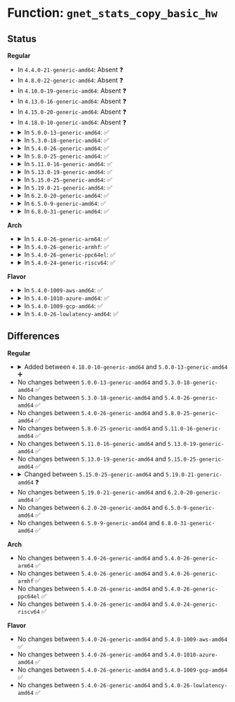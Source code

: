 # Function: <code>gnet_stats_copy_basic_hw</code>

## Status
<b>Regular</b>
<ul>
<li>
In <code>4.4.0-21-generic-amd64</code>: Absent ❓
</li>
<li>
In <code>4.8.0-22-generic-amd64</code>: Absent ❓
</li>
<li>
In <code>4.10.0-19-generic-amd64</code>: Absent ❓
</li>
<li>
In <code>4.13.0-16-generic-amd64</code>: Absent ❓
</li>
<li>
In <code>4.15.0-20-generic-amd64</code>: Absent ❓
</li>
<li>
In <code>4.18.0-10-generic-amd64</code>: Absent ❓
</li>
<li>
<details>
<summary>In <code>5.0.0-13-generic-amd64</code>: ✅</summary>

```c
int gnet_stats_copy_basic_hw(const seqcount_t * running, struct gnet_dump * d, struct gnet_stats_basic_cpu * cpu, struct gnet_stats_basic_packed * b)
```

```json
{
  "name": "gnet_stats_copy_basic_hw",
  "collision_type": "Unique Global",
  "inline_type": "No",
  "funcs": [
    {
      "addr": 18446744071587915104,
      "name": "gnet_stats_copy_basic_hw",
      "external": true,
      "loc": "net/core/gen_stats.c:231",
      "file": "net/core/gen_stats.c",
      "inline": "seen, unknown",
      "caller_inline": [],
      "caller_func": [
        "net/sched/act_api.c:tcf_action_copy_stats"
      ]
    }
  ],
  "symbols": [
    {
      "addr": 18446744071587915104,
      "name": "gnet_stats_copy_basic_hw",
      "section": ".text",
      "bind": "STB_GLOBAL",
      "size": 22
    }
  ]
}
```
</details>
</li>
<li>
<details>
<summary>In <code>5.3.0-18-generic-amd64</code>: ✅</summary>

```c
int gnet_stats_copy_basic_hw(const seqcount_t * running, struct gnet_dump * d, struct gnet_stats_basic_cpu * cpu, struct gnet_stats_basic_packed * b)
```

```json
{
  "name": "gnet_stats_copy_basic_hw",
  "collision_type": "Unique Global",
  "inline_type": "No",
  "funcs": [
    {
      "addr": 18446744071588223712,
      "name": "gnet_stats_copy_basic_hw",
      "external": true,
      "loc": "net/core/gen_stats.c:227",
      "file": "net/core/gen_stats.c",
      "inline": "seen, unknown",
      "caller_inline": [],
      "caller_func": [
        "net/sched/act_api.c:tcf_action_copy_stats"
      ]
    }
  ],
  "symbols": [
    {
      "addr": 18446744071588223712,
      "name": "gnet_stats_copy_basic_hw",
      "section": ".text",
      "bind": "STB_GLOBAL",
      "size": 22
    }
  ]
}
```
</details>
</li>
<li>
<details>
<summary>In <code>5.4.0-26-generic-amd64</code>: ✅</summary>

```c
int gnet_stats_copy_basic_hw(const seqcount_t * running, struct gnet_dump * d, struct gnet_stats_basic_cpu * cpu, struct gnet_stats_basic_packed * b)
```

```json
{
  "name": "gnet_stats_copy_basic_hw",
  "collision_type": "Unique Global",
  "inline_type": "No",
  "funcs": [
    {
      "addr": 18446744071588428336,
      "name": "gnet_stats_copy_basic_hw",
      "external": true,
      "loc": "net/core/gen_stats.c:227",
      "file": "net/core/gen_stats.c",
      "inline": "seen, unknown",
      "caller_inline": [],
      "caller_func": [
        "net/sched/act_api.c:tcf_action_copy_stats"
      ]
    }
  ],
  "symbols": [
    {
      "addr": 18446744071588428336,
      "name": "gnet_stats_copy_basic_hw",
      "section": ".text",
      "bind": "STB_GLOBAL",
      "size": 22
    }
  ]
}
```
</details>
</li>
<li>
<details>
<summary>In <code>5.8.0-25-generic-amd64</code>: ✅</summary>

```c
int gnet_stats_copy_basic_hw(const seqcount_t * running, struct gnet_dump * d, struct gnet_stats_basic_cpu * cpu, struct gnet_stats_basic_packed * b)
```

```json
{
  "name": "gnet_stats_copy_basic_hw",
  "collision_type": "Unique Global",
  "inline_type": "No",
  "funcs": [
    {
      "addr": 18446744071589296448,
      "name": "gnet_stats_copy_basic_hw",
      "external": true,
      "loc": "net/core/gen_stats.c:231",
      "file": "net/core/gen_stats.c",
      "inline": "seen, unknown",
      "caller_inline": [],
      "caller_func": [
        "net/sched/act_api.c:tcf_action_copy_stats"
      ]
    }
  ],
  "symbols": [
    {
      "addr": 18446744071589296448,
      "name": "gnet_stats_copy_basic_hw",
      "section": ".text",
      "bind": "STB_GLOBAL",
      "size": 22
    }
  ]
}
```
</details>
</li>
<li>
<details>
<summary>In <code>5.11.0-16-generic-amd64</code>: ✅</summary>

```c
int gnet_stats_copy_basic_hw(const seqcount_t * running, struct gnet_dump * d, struct gnet_stats_basic_cpu * cpu, struct gnet_stats_basic_packed * b)
```

```json
{
  "name": "gnet_stats_copy_basic_hw",
  "collision_type": "Unique Global",
  "inline_type": "No",
  "funcs": [
    {
      "addr": 18446744071589295024,
      "name": "gnet_stats_copy_basic_hw",
      "external": true,
      "loc": "net/core/gen_stats.c:231",
      "file": "net/core/gen_stats.c",
      "inline": "seen, unknown",
      "caller_inline": [],
      "caller_func": [
        "net/sched/act_api.c:tcf_action_copy_stats"
      ]
    }
  ],
  "symbols": [
    {
      "addr": 18446744071589295024,
      "name": "gnet_stats_copy_basic_hw",
      "section": ".text",
      "bind": "STB_GLOBAL",
      "size": 22
    }
  ]
}
```
</details>
</li>
<li>
<details>
<summary>In <code>5.13.0-19-generic-amd64</code>: ✅</summary>

```c
int gnet_stats_copy_basic_hw(const seqcount_t * running, struct gnet_dump * d, struct gnet_stats_basic_cpu * cpu, struct gnet_stats_basic_packed * b)
```

```json
{
  "name": "gnet_stats_copy_basic_hw",
  "collision_type": "Unique Global",
  "inline_type": "No",
  "funcs": [
    {
      "addr": 18446744071589188912,
      "name": "gnet_stats_copy_basic_hw",
      "external": true,
      "loc": "net/core/gen_stats.c:231",
      "file": "net/core/gen_stats.c",
      "inline": "seen, unknown",
      "caller_inline": [],
      "caller_func": [
        "net/sched/act_api.c:tcf_action_copy_stats"
      ]
    }
  ],
  "symbols": [
    {
      "addr": 18446744071589188912,
      "name": "gnet_stats_copy_basic_hw",
      "section": ".text",
      "bind": "STB_GLOBAL",
      "size": 22
    }
  ]
}
```
</details>
</li>
<li>
<details>
<summary>In <code>5.15.0-25-generic-amd64</code>: ✅</summary>

```c
int gnet_stats_copy_basic_hw(const seqcount_t * running, struct gnet_dump * d, struct gnet_stats_basic_cpu * cpu, struct gnet_stats_basic_packed * b)
```

```json
{
  "name": "gnet_stats_copy_basic_hw",
  "collision_type": "Unique Global",
  "inline_type": "No",
  "funcs": [
    {
      "addr": 18446744071589910464,
      "name": "gnet_stats_copy_basic_hw",
      "external": true,
      "loc": "net/core/gen_stats.c:231",
      "file": "net/core/gen_stats.c",
      "inline": "seen, unknown",
      "caller_inline": [],
      "caller_func": [
        "net/sched/act_api.c:tcf_action_copy_stats"
      ]
    }
  ],
  "symbols": [
    {
      "addr": 18446744071589910464,
      "name": "gnet_stats_copy_basic_hw",
      "section": ".text",
      "bind": "STB_GLOBAL",
      "size": 22
    }
  ]
}
```
</details>
</li>
<li>
<details>
<summary>In <code>5.19.0-21-generic-amd64</code>: ✅</summary>

```c
int gnet_stats_copy_basic_hw(struct gnet_dump * d, struct gnet_stats_basic_sync * cpu, struct gnet_stats_basic_sync * b, bool running)
```

```json
{
  "name": "gnet_stats_copy_basic_hw",
  "collision_type": "Unique Global",
  "inline_type": "No",
  "funcs": [
    {
      "addr": 18446744071591440960,
      "name": "gnet_stats_copy_basic_hw",
      "external": true,
      "loc": "net/core/gen_stats.c:287",
      "file": "net/core/gen_stats.c",
      "inline": "seen, unknown",
      "caller_inline": [],
      "caller_func": [
        "net/sched/act_api.c:tcf_action_copy_stats"
      ]
    }
  ],
  "symbols": [
    {
      "addr": 18446744071591440960,
      "name": "gnet_stats_copy_basic_hw",
      "section": ".text",
      "bind": "STB_GLOBAL",
      "size": 33
    }
  ]
}
```
</details>
</li>
<li>
<details>
<summary>In <code>6.2.0-20-generic-amd64</code>: ✅</summary>

```c
int gnet_stats_copy_basic_hw(struct gnet_dump * d, struct gnet_stats_basic_sync * cpu, struct gnet_stats_basic_sync * b, bool running)
```

```json
{
  "name": "gnet_stats_copy_basic_hw",
  "collision_type": "Unique Global",
  "inline_type": "No",
  "funcs": [
    {
      "addr": 18446744071593206848,
      "name": "gnet_stats_copy_basic_hw",
      "external": true,
      "loc": "net/core/gen_stats.c:287",
      "file": "net/core/gen_stats.c",
      "inline": "seen, unknown",
      "caller_inline": [],
      "caller_func": [
        "net/sched/act_api.c:tcf_action_copy_stats"
      ]
    }
  ],
  "symbols": [
    {
      "addr": 18446744071593206848,
      "name": "gnet_stats_copy_basic_hw",
      "section": ".text",
      "bind": "STB_GLOBAL",
      "size": 33
    }
  ]
}
```
</details>
</li>
<li>
<details>
<summary>In <code>6.5.0-9-generic-amd64</code>: ✅</summary>

```c
int gnet_stats_copy_basic_hw(struct gnet_dump * d, struct gnet_stats_basic_sync * cpu, struct gnet_stats_basic_sync * b, bool running)
```

```json
{
  "name": "gnet_stats_copy_basic_hw",
  "collision_type": "Unique Global",
  "inline_type": "No",
  "funcs": [
    {
      "addr": 18446744071593667088,
      "name": "gnet_stats_copy_basic_hw",
      "external": true,
      "loc": "net/core/gen_stats.c:287",
      "file": "net/core/gen_stats.c",
      "inline": "seen, unknown",
      "caller_inline": [],
      "caller_func": [
        "net/sched/act_api.c:tcf_action_copy_stats"
      ]
    }
  ],
  "symbols": [
    {
      "addr": 18446744071593667088,
      "name": "gnet_stats_copy_basic_hw",
      "section": ".text",
      "bind": "STB_GLOBAL",
      "size": 33
    }
  ]
}
```
</details>
</li>
<li>
<details>
<summary>In <code>6.8.0-31-generic-amd64</code>: ✅</summary>

```c
int gnet_stats_copy_basic_hw(struct gnet_dump * d, struct gnet_stats_basic_sync * cpu, struct gnet_stats_basic_sync * b, bool running)
```

```json
{
  "name": "gnet_stats_copy_basic_hw",
  "collision_type": "Unique Global",
  "inline_type": "No",
  "funcs": [
    {
      "addr": 18446744071594445136,
      "name": "gnet_stats_copy_basic_hw",
      "external": true,
      "loc": "net/core/gen_stats.c:287",
      "file": "net/core/gen_stats.c",
      "inline": "seen, unknown",
      "caller_inline": [],
      "caller_func": [
        "net/sched/act_api.c:tcf_action_copy_stats"
      ]
    }
  ],
  "symbols": [
    {
      "addr": 18446744071594445136,
      "name": "gnet_stats_copy_basic_hw",
      "section": ".text",
      "bind": "STB_GLOBAL",
      "size": 33
    }
  ]
}
```
</details>
</li>
</ul>
<b>Arch</b>
<ul>
<li>
<details>
<summary>In <code>5.4.0-26-generic-arm64</code>: ✅</summary>

```c
int gnet_stats_copy_basic_hw(const seqcount_t * running, struct gnet_dump * d, struct gnet_stats_basic_cpu * cpu, struct gnet_stats_basic_packed * b)
```

```json
{
  "name": "gnet_stats_copy_basic_hw",
  "collision_type": "Unique Global",
  "inline_type": "No",
  "funcs": [
    {
      "addr": 18446603336501948176,
      "name": "gnet_stats_copy_basic_hw",
      "external": true,
      "loc": "net/core/gen_stats.c:227",
      "file": "net/core/gen_stats.c",
      "inline": "seen, unknown",
      "caller_inline": [],
      "caller_func": [
        "net/sched/act_api.c:tcf_action_copy_stats"
      ]
    }
  ],
  "symbols": [
    {
      "addr": 18446603336501948176,
      "name": "gnet_stats_copy_basic_hw",
      "section": ".text",
      "bind": "STB_GLOBAL",
      "size": 80
    }
  ]
}
```
</details>
</li>
<li>
<details>
<summary>In <code>5.4.0-26-generic-armhf</code>: ✅</summary>

```c
int gnet_stats_copy_basic_hw(const seqcount_t * running, struct gnet_dump * d, struct gnet_stats_basic_cpu * cpu, struct gnet_stats_basic_packed * b)
```

```json
{
  "name": "gnet_stats_copy_basic_hw",
  "collision_type": "Unique Global",
  "inline_type": "No",
  "funcs": [
    {
      "addr": 3234704756,
      "name": "gnet_stats_copy_basic_hw",
      "external": true,
      "loc": "net/core/gen_stats.c:227",
      "file": "net/core/gen_stats.c",
      "inline": "seen, unknown",
      "caller_inline": [],
      "caller_func": [
        "net/sched/act_api.c:tcf_action_copy_stats"
      ]
    }
  ],
  "symbols": [
    {
      "addr": 3234704756,
      "name": "gnet_stats_copy_basic_hw",
      "section": ".text",
      "bind": "STB_GLOBAL",
      "size": 44
    }
  ]
}
```
</details>
</li>
<li>
<details>
<summary>In <code>5.4.0-26-generic-ppc64el</code>: ✅</summary>

```c
int gnet_stats_copy_basic_hw(const seqcount_t * running, struct gnet_dump * d, struct gnet_stats_basic_cpu * cpu, struct gnet_stats_basic_packed * b)
```

```json
{
  "name": "gnet_stats_copy_basic_hw",
  "collision_type": "Unique Global",
  "inline_type": "No",
  "funcs": [
    {
      "addr": 13835058055295369984,
      "name": "gnet_stats_copy_basic_hw",
      "external": true,
      "loc": "net/core/gen_stats.c:227",
      "file": "net/core/gen_stats.c",
      "inline": "seen, unknown",
      "caller_inline": [],
      "caller_func": [
        "net/sched/act_api.c:tcf_action_copy_stats"
      ]
    }
  ],
  "symbols": [
    {
      "addr": 13835058055295369984,
      "name": "gnet_stats_copy_basic_hw",
      "section": ".text",
      "bind": "STB_GLOBAL",
      "size": 24
    }
  ]
}
```
</details>
</li>
<li>
<details>
<summary>In <code>5.4.0-24-generic-riscv64</code>: ✅</summary>

```c
int gnet_stats_copy_basic_hw(const seqcount_t * running, struct gnet_dump * d, struct gnet_stats_basic_cpu * cpu, struct gnet_stats_basic_packed * b)
```

```json
{
  "name": "gnet_stats_copy_basic_hw",
  "collision_type": "Unique Global",
  "inline_type": "No",
  "funcs": [
    {
      "addr": 18446743936278252820,
      "name": "gnet_stats_copy_basic_hw",
      "external": true,
      "loc": "net/core/gen_stats.c:227",
      "file": "net/core/gen_stats.c",
      "inline": "seen, unknown",
      "caller_inline": [],
      "caller_func": [
        "net/sched/act_api.c:tcf_action_copy_stats"
      ]
    }
  ],
  "symbols": [
    {
      "addr": 18446743936278252820,
      "name": "gnet_stats_copy_basic_hw",
      "section": ".text",
      "bind": "STB_GLOBAL",
      "size": 68
    }
  ]
}
```
</details>
</li>
</ul>
<b>Flavor</b>
<ul>
<li>
<details>
<summary>In <code>5.4.0-1009-aws-amd64</code>: ✅</summary>

```c
int gnet_stats_copy_basic_hw(const seqcount_t * running, struct gnet_dump * d, struct gnet_stats_basic_cpu * cpu, struct gnet_stats_basic_packed * b)
```

```json
{
  "name": "gnet_stats_copy_basic_hw",
  "collision_type": "Unique Global",
  "inline_type": "No",
  "funcs": [
    {
      "addr": 18446744071588035120,
      "name": "gnet_stats_copy_basic_hw",
      "external": true,
      "loc": "net/core/gen_stats.c:227",
      "file": "net/core/gen_stats.c",
      "inline": "seen, unknown",
      "caller_inline": [],
      "caller_func": [
        "net/sched/act_api.c:tcf_action_copy_stats"
      ]
    }
  ],
  "symbols": [
    {
      "addr": 18446744071588035120,
      "name": "gnet_stats_copy_basic_hw",
      "section": ".text",
      "bind": "STB_GLOBAL",
      "size": 22
    }
  ]
}
```
</details>
</li>
<li>
<details>
<summary>In <code>5.4.0-1010-azure-amd64</code>: ✅</summary>

```c
int gnet_stats_copy_basic_hw(const seqcount_t * running, struct gnet_dump * d, struct gnet_stats_basic_cpu * cpu, struct gnet_stats_basic_packed * b)
```

```json
{
  "name": "gnet_stats_copy_basic_hw",
  "collision_type": "Unique Global",
  "inline_type": "No",
  "funcs": [
    {
      "addr": 18446744071587748208,
      "name": "gnet_stats_copy_basic_hw",
      "external": true,
      "loc": "net/core/gen_stats.c:227",
      "file": "net/core/gen_stats.c",
      "inline": "seen, unknown",
      "caller_inline": [],
      "caller_func": [
        "net/sched/act_api.c:tcf_action_copy_stats"
      ]
    }
  ],
  "symbols": [
    {
      "addr": 18446744071587748208,
      "name": "gnet_stats_copy_basic_hw",
      "section": ".text",
      "bind": "STB_GLOBAL",
      "size": 22
    }
  ]
}
```
</details>
</li>
<li>
<details>
<summary>In <code>5.4.0-1009-gcp-amd64</code>: ✅</summary>

```c
int gnet_stats_copy_basic_hw(const seqcount_t * running, struct gnet_dump * d, struct gnet_stats_basic_cpu * cpu, struct gnet_stats_basic_packed * b)
```

```json
{
  "name": "gnet_stats_copy_basic_hw",
  "collision_type": "Unique Global",
  "inline_type": "No",
  "funcs": [
    {
      "addr": 18446744071588366896,
      "name": "gnet_stats_copy_basic_hw",
      "external": true,
      "loc": "net/core/gen_stats.c:227",
      "file": "net/core/gen_stats.c",
      "inline": "seen, unknown",
      "caller_inline": [],
      "caller_func": [
        "net/sched/act_api.c:tcf_action_copy_stats"
      ]
    }
  ],
  "symbols": [
    {
      "addr": 18446744071588366896,
      "name": "gnet_stats_copy_basic_hw",
      "section": ".text",
      "bind": "STB_GLOBAL",
      "size": 22
    }
  ]
}
```
</details>
</li>
<li>
<details>
<summary>In <code>5.4.0-26-lowlatency-amd64</code>: ✅</summary>

```c
int gnet_stats_copy_basic_hw(const seqcount_t * running, struct gnet_dump * d, struct gnet_stats_basic_cpu * cpu, struct gnet_stats_basic_packed * b)
```

```json
{
  "name": "gnet_stats_copy_basic_hw",
  "collision_type": "Unique Global",
  "inline_type": "No",
  "funcs": [
    {
      "addr": 18446744071588502528,
      "name": "gnet_stats_copy_basic_hw",
      "external": true,
      "loc": "net/core/gen_stats.c:227",
      "file": "net/core/gen_stats.c",
      "inline": "seen, unknown",
      "caller_inline": [],
      "caller_func": [
        "net/sched/act_api.c:tcf_action_copy_stats"
      ]
    }
  ],
  "symbols": [
    {
      "addr": 18446744071588502528,
      "name": "gnet_stats_copy_basic_hw",
      "section": ".text",
      "bind": "STB_GLOBAL",
      "size": 22
    }
  ]
}
```
</details>
</li>
</ul>

## Differences
<b>Regular</b>
<ul>
<li>
<details>
<summary>Added between <code>4.18.0-10-generic-amd64</code> and <code>5.0.0-13-generic-amd64</code> ➕</summary>

```c
int gnet_stats_copy_basic_hw(const seqcount_t * running, struct gnet_dump * d, struct gnet_stats_basic_cpu * cpu, struct gnet_stats_basic_packed * b)
```
</details>
</li>
<li>
No changes between <code>5.0.0-13-generic-amd64</code> and <code>5.3.0-18-generic-amd64</code> ✅
</li>
<li>
No changes between <code>5.3.0-18-generic-amd64</code> and <code>5.4.0-26-generic-amd64</code> ✅
</li>
<li>
No changes between <code>5.4.0-26-generic-amd64</code> and <code>5.8.0-25-generic-amd64</code> ✅
</li>
<li>
No changes between <code>5.8.0-25-generic-amd64</code> and <code>5.11.0-16-generic-amd64</code> ✅
</li>
<li>
No changes between <code>5.11.0-16-generic-amd64</code> and <code>5.13.0-19-generic-amd64</code> ✅
</li>
<li>
No changes between <code>5.13.0-19-generic-amd64</code> and <code>5.15.0-25-generic-amd64</code> ✅
</li>
<li>
<details>
<summary>Changed between <code>5.15.0-25-generic-amd64</code> and <code>5.19.0-21-generic-amd64</code> ❓</summary>
<ul>
<li>
<b>Param reordered. </b>
<code>running, d, cpu, b</code> ➡️ <code>d, cpu, b, running</code>
</li>
<li>
<b>Param type changed. </b>
<code>const seqcount_t * running</code> ➡️ <code>bool running</code>
</li>
<li>
<b>Param type changed. </b>
<code>struct gnet_stats_basic_cpu * cpu</code> ➡️ <code>struct gnet_stats_basic_sync * cpu</code>
</li>
<li>
<b>Param type changed. </b>
<code>struct gnet_stats_basic_packed * b</code> ➡️ <code>struct gnet_stats_basic_sync * b</code>
</li>
</ul>
</details>
</li>
<li>
No changes between <code>5.19.0-21-generic-amd64</code> and <code>6.2.0-20-generic-amd64</code> ✅
</li>
<li>
No changes between <code>6.2.0-20-generic-amd64</code> and <code>6.5.0-9-generic-amd64</code> ✅
</li>
<li>
No changes between <code>6.5.0-9-generic-amd64</code> and <code>6.8.0-31-generic-amd64</code> ✅
</li>
</ul>
<b>Arch</b>
<ul>
<li>
No changes between <code>5.4.0-26-generic-amd64</code> and <code>5.4.0-26-generic-arm64</code> ✅
</li>
<li>
No changes between <code>5.4.0-26-generic-amd64</code> and <code>5.4.0-26-generic-armhf</code> ✅
</li>
<li>
No changes between <code>5.4.0-26-generic-amd64</code> and <code>5.4.0-26-generic-ppc64el</code> ✅
</li>
<li>
No changes between <code>5.4.0-26-generic-amd64</code> and <code>5.4.0-24-generic-riscv64</code> ✅
</li>
</ul>
<b>Flavor</b>
<ul>
<li>
No changes between <code>5.4.0-26-generic-amd64</code> and <code>5.4.0-1009-aws-amd64</code> ✅
</li>
<li>
No changes between <code>5.4.0-26-generic-amd64</code> and <code>5.4.0-1010-azure-amd64</code> ✅
</li>
<li>
No changes between <code>5.4.0-26-generic-amd64</code> and <code>5.4.0-1009-gcp-amd64</code> ✅
</li>
<li>
No changes between <code>5.4.0-26-generic-amd64</code> and <code>5.4.0-26-lowlatency-amd64</code> ✅
</li>
</ul>
